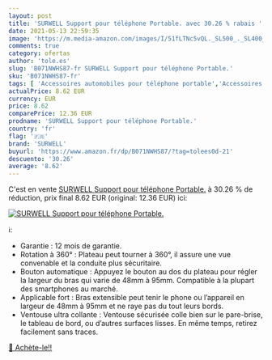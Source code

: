 ```yaml
---
layout: post
title: 'SURWELL Support pour téléphone Portable. avec 30.26 % rabais '
date: 2021-05-13 22:59:35
image: 'https://m.media-amazon.com/images/I/51fLTNc5vQL._SL500_._SL400_.jpg'
comments: true
category: ofertas
author: 'tole.es'
slug: 'B071NWHS87-fr SURWELL Support pour téléphone Portable.'
sku: 'B071NWHS87-fr'
tags: [ 'Accessoires automobiles pour téléphone portable','Accessoires téléphones portables','High-Tech','Socles de téléphone portable pour automobile','Téléphones portables et accessoires','surwell', ]
actualPrice: 8.62 EUR
currency: EUR
price: 8.62
comparePrice: 12.36 EUR
prodname: 'SURWELL Support pour téléphone Portable.'
country: 'fr'
flag: '🇫🇷'
brand: 'SURWELL'
buyurl: 'https://www.amazon.fr/dp/B071NWHS87/?tag=tolees0d-21'
descuento: '30.26'
average: '8.62'
---
```


C'est en vente [SURWELL Support pour téléphone Portable.](https://www.amazon.fr/dp/B071NWHS87/?tag=tolees0d-21)  à  30.26 % de réduction, prix final  8.62 EUR (original: 12.36 EUR) ici:

[![SURWELL Support pour téléphone Portable.](https://m.media-amazon.com/images/I/51fLTNc5vQL._SL500_._SL400_.jpg)](https://www.amazon.fr/dp/B071NWHS87/?tag=tolees0d-21)

ℹ️:

- Garantie : 12 mois de garantie.
- Rotation à 360° : Plateau peut tourner à 360°, il assure une vue convenable et la conduite plus sécuritaire.
- Bouton automatique : Appuyez le bouton au dos du plateau pour régler la largeur du bras qui varie de 48mm à 95mm. Compatible à la plupart des smartphones au marché.
- Applicable fort : Bras extensible peut tenir le phone ou l’appareil en largeur de 48mm à 95mm et ne raye pas du tout leurs bords.
- Ventouse ultra collante : Ventouse sécurisée colle bien sur le pare-brise, le tableau de bord, ou d’autres surfaces lisses. En même temps, retirez facilement sans traces.

[🛒 Achète-le!!](https://www.amazon.fr/dp/B071NWHS87/?tag=tolees0d-21)
